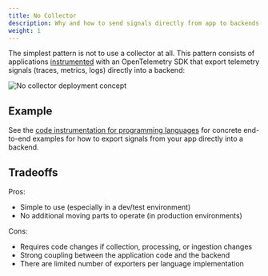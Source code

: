 ```yaml
---
title: No Collector
description: Why and how to send signals directly from app to backends
weight: 1
---
```


The simplest pattern is not to use a collector at all. This pattern consists of
applications [instrumented][instrumentation] with an OpenTelemetry SDK that
export telemetry signals (traces, metrics, logs) directly into a backend:

![No collector deployment concept](../../img/sdk.svg)

## Example

See the [code instrumentation for programming languages][instrumentation] for
concrete end-to-end examples for how to export signals from your app directly
into a backend.

## Tradeoffs

Pros:

- Simple to use (especially in a dev/test environment)
- No additional moving parts to operate (in production environments)

Cons:

- Requires code changes if collection, processing, or ingestion changes
- Strong coupling between the application code and the backend
- There are limited number of exporters per language implementation

[instrumentation]: /docs/instrumentation/
